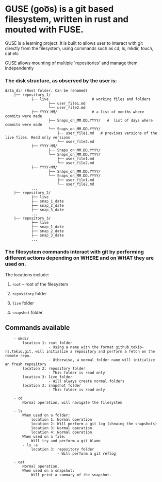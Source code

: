 # GUSE (goo͞s) is a git based filesystem, written in rust and mouted with FUSE.

GUSE is a learning project. It is built to allows user to interact with git directly from the filesystem, using commands such as cd, ls, mkdir, touch, cat etc

GUSE allows mounting of multiple 'repositories' and manage them independently
### The disk structure, as observed by the user is:
``` text
data_dir (Root folder. Can be renamed)
    ├── repository_1/
            ├── live                    # working files and folders
                    ├── user_file1.md
                    └── user_file2.md
            ├── YYYY-MM/                # a list of months where commits were made
                    ├── Snaps_on_MM.DD.YYYY/   #  list of days where commits were made
                    └── Snaps_on_MM.DD.YYYY/
                        ├── user_file1.md   # previous versions of the live files. Read only versions
                        └── user_file2.md
            ├── YYYY-MM/               
                    ├── Snaps_on_MM.DD.YYYY/
                    └── Snaps_on_MM.DD.YYYY/
                        ├── user_file1.md
                        └── user_file2.md
            ├── YYYY-MM/                
                    ├── Snaps_on_MM.DD.YYYY/
                    └── Snaps_on_MM.DD.YYYY/
                        ├── user_file1.md
                        └── user_file2.md
            ...
    ├── repository_2/
            ├── live
            ├── snap_1_date
            ├── snap_2_date
            ├── snap_3_date
            ...
    ├── repository_3/
            ├── live
            ├── snap_1_date
            ├── snap_2_date
            ├── snap_3_date
            ...
```

### The filesystem commands interact with git by performing different actions depending on WHERE and on WHAT they are used on.
The locations include:

1. `root` – root of the filesystem

2. `repository` folder

3. `live` folder

4. `snapshot` folder

## Commands available
```
    - mkdir
        location 1: root folder
                    - Using a name with the format github.tokio-rs.tokio.git, will initialize a repository and perform a fetch on the remote repo.
                    - Otherwise, a normal folder name will initialize an fresh repository
        location 2: repository folder
                    - This folder is read only
        location 3: live folder
                    - Will always create normal folders
        location 3: snapshot folder
                    - This folder is read only

    - cd
        Normal operation, will navigate the filesystem

    - ls
        When used on a folder:
            location 1: Normal operation
            location 2: Will perform a git log (showing the snapshots)
            location 3: Normal operation
            location 4: Normal operation
        When used on a file:
            Will try and perform a git blame
        - ls -a
            location 3: repository folder
                        - Will perform a git reflog

    - cat
        Normal operation.
        When used on a snapshot: 
            Will print a summary of the snapshot.
